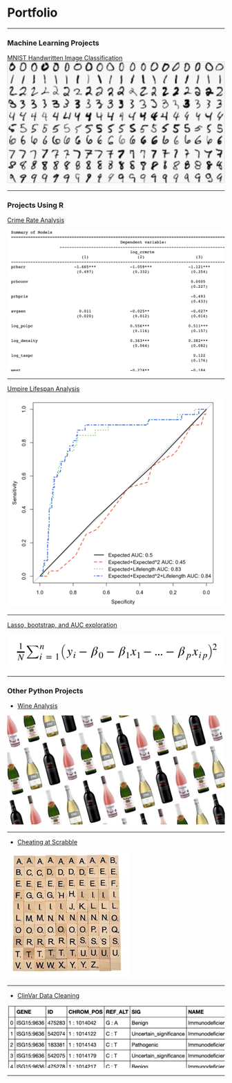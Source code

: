 # Portfolio

---

### Machine Learning Projects

[MNIST Handwritten Image Classification](/Machine_Learning/MNIST/MNIST_ML.md)
<img src="images/MNIST.png?raw=true"/>

---



### Projects Using R

[Crime Rate Analysis](/R/Crime_rate_group_lab/Crime_Rate_group_lab.md)

<img src="images/crime.png?raw=true"/>


---
[Umpire Lifespan Analysis](/R/Umpire_Lifespan.ipynb)

<img src="images/umpire.png?raw=true"/>


---
[Lasso, bootstrap, and AUC exploration](/R/Lasso_Example/Model_Selection_boot_lasso.ipynb)

<img src="images/lasso.png?raw=true"/>


---

### Other Python Projects
- [Wine Analysis](https://github.com/pdegner/pdegner.github.io/tree/master/Python/Wine_Project/about.md)

<img src="images/wine.jpg?raw=true"/>


---

- [Cheating at Scrabble](https://github.com/pdegner/pdegner.github.io/blob/master/Python/Cheating_at_Scrabble/about.md)

<img src="images/Scrabble.png?raw=true"/>


---
- [ClinVar Data Cleaning](/Python/ClinVar_Data_Cleaning/ClinVar_Data_Cleaning.md)

<img src="images/clinvar.png?raw=true"/>


---


